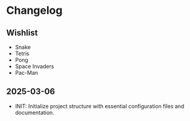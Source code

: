 # Changelog

## Wishlist

- Snake
- Tetris
- Pong
- Space Invaders
- Pac-Man

## 2025-03-06

- INIT: Initialize project structure with essential configuration files and documentation.
